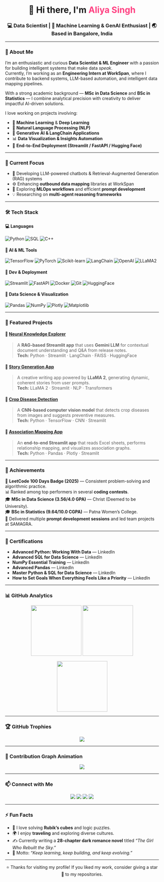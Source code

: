 <h1 align="center">👋 Hi there, I'm <span style="color:#ff4081;">Aliya Singh</span></h1>
<h3 align="center">💻 Data Scientist | 🧠 Machine Learning & GenAI Enthusiast | 🌏 Based in Bangalore, India</h3>

---

### 🌟 About Me  

I’m an enthusiastic and curious **Data Scientist & ML Engineer** with a passion for building intelligent systems that make data *speak*.  
Currently, I’m working as an **Engineering Intern at WorkSpan**, where I contribute to backend systems, LLM-based automation, and intelligent data mapping pipelines.  

With a strong academic background — **MSc in Data Science** and **BSc in Statistics** — I combine analytical precision with creativity to deliver impactful AI-driven solutions.  

I love working on projects involving:
- 🧠 **Machine Learning** & **Deep Learning**  
- 💬 **Natural Language Processing (NLP)**  
- 🎨 **Generative AI & LangChain Applications**  
- 📊 **Data Visualization & Insights Automation**  
- 🧩 **End-to-End Deployment (Streamlit / FastAPI / Hugging Face)**  

---

### 🔭 Current Focus  

- 🚀 Developing LLM-powered chatbots & Retrieval-Augmented Generation (RAG) systems  
- ⚙️ Enhancing **outbound data mapping** libraries at WorkSpan  
- 🧩 Exploring **MLOps workflows** and efficient **prompt development**  
- 💡 Researching on **multi-agent reasoning frameworks**  

---

### 🛠️ Tech Stack  

#### 💻 Languages  
![Python](https://img.shields.io/badge/-Python-3776AB?logo=python&logoColor=white)
![SQL](https://img.shields.io/badge/-SQL-4479A1?logo=MySQL&logoColor=white)
![C++](https://img.shields.io/badge/-C++-00599C?logo=c%2B%2B&logoColor=white)

#### 🧠 AI & ML Tools  
![TensorFlow](https://img.shields.io/badge/-TensorFlow-FF6F00?logo=tensorflow&logoColor=white)
![PyTorch](https://img.shields.io/badge/-PyTorch-EE4C2C?logo=pytorch&logoColor=white)
![Scikit-learn](https://img.shields.io/badge/-Scikit--learn-F7931E?logo=scikitlearn&logoColor=white)
![LangChain](https://img.shields.io/badge/-LangChain-1E90FF?logo=langchain&logoColor=white)
![OpenAI](https://img.shields.io/badge/-OpenAI-412991?logo=openai&logoColor=white)
![LLaMA2](https://img.shields.io/badge/-LLaMA2-FFB6C1?logo=meta&logoColor=white)

#### 🧰 Dev & Deployment  
![Streamlit](https://img.shields.io/badge/-Streamlit-FF4B4B?logo=streamlit&logoColor=white)
![FastAPI](https://img.shields.io/badge/-FastAPI-009688?logo=fastapi&logoColor=white)
![Docker](https://img.shields.io/badge/-Docker-2496ED?logo=docker&logoColor=white)
![Git](https://img.shields.io/badge/-Git-F05032?logo=git&logoColor=white)
![HuggingFace](https://img.shields.io/badge/-Hugging%20Face-FFD54F?logo=huggingface&logoColor=black)

#### 🧮 Data Science & Visualization  
![Pandas](https://img.shields.io/badge/-Pandas-150458?logo=pandas&logoColor=white)
![NumPy](https://img.shields.io/badge/-NumPy-013243?logo=numpy&logoColor=white)
![Plotly](https://img.shields.io/badge/-Plotly-3F4F75?logo=plotly&logoColor=white)
![Matplotlib](https://img.shields.io/badge/-Matplotlib-11557C?logo=python&logoColor=white)

---

### 📂 Featured Projects  

#### 🔹 [Neural Knowledge Explorer](https://huggingface.co/spaces/aliyasingh/neural-knowledge-explorer)
> A **RAG-based Streamlit app** that uses **Gemini LLM** for contextual document understanding and Q&A from release notes.  
**Tech:** Python · Streamlit · LangChain · FAISS · HuggingFace

#### 🔹 [Story Generation App](https://github.com/aliya-singh/story-generation-app)
> A creative writing app powered by **LLaMA 2**, generating dynamic, coherent stories from user prompts.  
**Tech:** LLaMA 2 · Streamlit · NLP · Transformers

#### 🔹 [Crop Disease Detection](https://github.com/aliya-singh/crop-disease-detection)
> A **CNN-based computer vision model** that detects crop diseases from images and suggests preventive measures.  
**Tech:** Python · TensorFlow · CNN · Streamlit

#### 🔹 [Association Mapping App](https://github.com/aliya-singh/association-mapping)
> An **end-to-end Streamlit app** that reads Excel sheets, performs relationship mapping, and visualizes association graphs.  
**Tech:** Python · Pandas · Plotly · Streamlit

---

### 🧩 Achievements  

🏅 **LeetCode 100 Days Badge (2025)** — Consistent problem-solving and algorithmic practice.  
📊 Ranked among top performers in several **coding contests**.  
🎓 **MSc in Data Science (3.56/4.0 GPA)** — Christ (Deemed to be University).  
🎓 **BSc in Statistics (9.64/10.0 CGPA)** — Patna Women’s College.  
🧠 Delivered multiple **prompt development sessions** and led team projects at SAMAGRA.

---

### 📜 Certifications  

- **Advanced Python: Working With Data** — LinkedIn  
- **Advanced SQL for Data Science** — LinkedIn  
- **NumPy Essential Training** — LinkedIn  
- **Advanced Pandas** — LinkedIn  
- **Master Python & SQL for Data Science** — LinkedIn  
- **How to Set Goals When Everything Feels Like a Priority** — LinkedIn  

---

### 📊 GitHub Analytics  

<p align="center">
  <img src="https://github-readme-stats.vercel.app/api?username=aliya-singh&show_icons=true&theme=radical" height="165">
  <img src="https://github-readme-stats.vercel.app/api/top-langs/?username=aliya-singh&layout=compact&theme=radical" height="165">
</p>

<p align="center">
  <img src="https://github-readme-streak-stats.herokuapp.com/?user=aliya-singh&theme=radical" height="165">
</p>

---

### 🏆 GitHub Trophies  

<p align="center">
  <img src="https://github-profile-trophy.vercel.app/?username=aliya-singh&theme=onedark&column=7" />
</p>

---

### 🐍 Contribution Graph Animation  

<p align="center">
  <img src="https://github.com/aliya-singh/aliya-singh/blob/output/github-contribution-grid-snake.svg" />
</p>

---

### 📫 Connect with Me  

<p align="center">
  <a href="mailto:aliyasinghofficial@gmail.com"><img src="https://img.shields.io/badge/Email-aliyasinghofficial%40gmail.com-red?logo=gmail"></a>
  <a href="https://linkedin.com/in/aliya-singh"><img src="https://img.shields.io/badge/LinkedIn-Aliya%20Singh-blue?logo=linkedin"></a>
  <a href="https://github.com/aliya-singh"><img src="https://img.shields.io/badge/GitHub-aliya--singh-black?logo=github"></a>
  <a href="https://huggingface.co/spaces/aliyasingh"><img src="https://img.shields.io/badge/HuggingFace-Spaces-yellow?logo=huggingface"></a>
</p>

---

### ⚡ Fun Facts  

- 🧩 I love solving **Rubik’s cubes** and logic puzzles.  
- 🌍 I enjoy **traveling** and exploring diverse cultures.  
- ✍️ Currently writing a **28-chapter dark romance novel** titled *“The Girl Who Rebuilt the Sky.”*  
- 💭 Motto: *“Keep learning, keep building, and keep evolving.”*

---

<p align="center">⭐️ Thanks for visiting my profile! If you liked my work, consider giving a star 🌟 to my repositories.</p>

